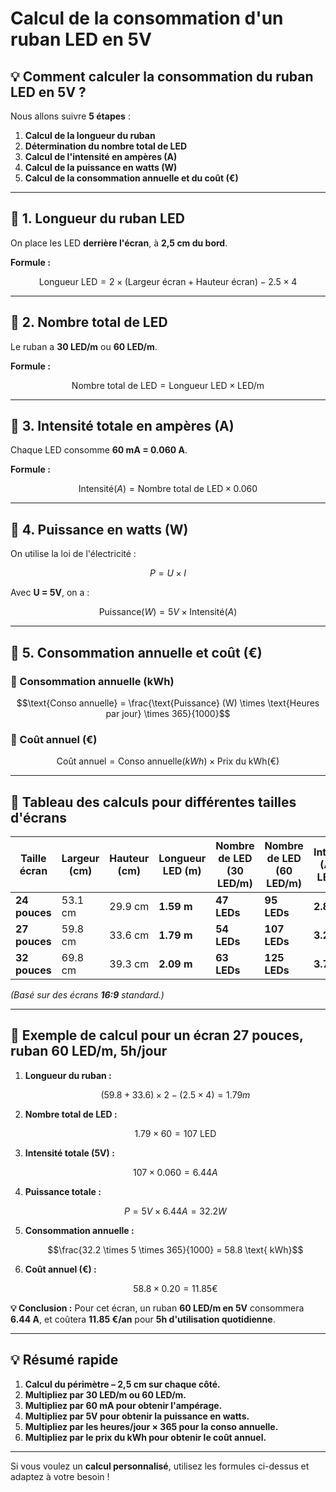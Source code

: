 # Calcul de la consommation d'un ruban LED en 5V

## 💡 Comment calculer la consommation du ruban LED en 5V ?

Nous allons suivre **5 étapes** :
1. **Calcul de la longueur du ruban**
2. **Détermination du nombre total de LED**
3. **Calcul de l'intensité en ampères (A)**
4. **Calcul de la puissance en watts (W)**
5. **Calcul de la consommation annuelle et du coût (€)**

---

## 🔢 1. Longueur du ruban LED

On place les LED **derrière l'écran**, à **2,5 cm du bord**.

**Formule :**
```math
\text{Longueur LED} = 2 \times (\text{Largeur écran} + \text{Hauteur écran}) - 2.5 \times 4
```

---

## 🔢 2. Nombre total de LED

Le ruban a **30 LED/m** ou **60 LED/m**.

**Formule :**
```math
\text{Nombre total de LED} = \text{Longueur LED} \times \text{LED/m}
```

---

## 🔢 3. Intensité totale en ampères (A)

Chaque LED consomme **60 mA = 0.060 A**.

**Formule :**
```math
\text{Intensité} (A) = \text{Nombre total de LED} \times 0.060
```

---

## 🔢 4. Puissance en watts (W)

On utilise la loi de l'électricité :
```math
P = U \times I
```

Avec **U = 5V**, on a :
```math
\text{Puissance} (W) = 5V \times \text{Intensité} (A)
```

---

## 🔢 5. Consommation annuelle et coût (€)

### 🔹 Consommation annuelle (kWh)
```math
\text{Conso annuelle} = \frac{\text{Puissance} (W) \times \text{Heures par jour} \times 365}{1000}
```

### 🔹 Coût annuel (€)
```math
\text{Coût annuel} = \text{Conso annuelle} (kWh) \times \text{Prix du kWh} (€)
```

---

## 📏 Tableau des calculs pour différentes tailles d'écrans

| **Taille écran** | **Largeur (cm)** | **Hauteur (cm)** | **Longueur LED (m)** | **Nombre de LED (30 LED/m)** | **Nombre de LED (60 LED/m)** | **Intensité (A, 30 LED/m)** | **Intensité (A, 60 LED/m)** | **Puissance (W, 30 LED/m)** | **Puissance (W, 60 LED/m)** |
|------------------|-----------------|------------------|-----------------|----------------------|----------------------|----------------------|----------------------|----------------------|----------------------|
| **24 pouces**   | 53.1 cm          | 29.9 cm         | **1.59 m**      | **47 LEDs**          | **95 LEDs**          | **2.86 A**           | **5.74 A**           | **14.3 W**           | **28.7 W**           |
| **27 pouces**   | 59.8 cm          | 33.6 cm         | **1.79 m**      | **54 LEDs**          | **107 LEDs**         | **3.22 A**           | **6.44 A**           | **16.1 W**           | **32.2 W**           |
| **32 pouces**   | 69.8 cm          | 39.3 cm         | **2.09 m**      | **63 LEDs**          | **125 LEDs**         | **3.76 A**           | **7.52 A**           | **18.8 W**           | **37.6 W**           |

*(Basé sur des écrans **16:9** standard.)*

---

## 🔢 Exemple de calcul pour un écran 27 pouces, ruban 60 LED/m, 5h/jour

1. **Longueur du ruban :**
   ```math
   (59.8 + 33.6) \times 2 - (2.5 \times 4) = 1.79 m
   ```

2. **Nombre total de LED :**
   ```math
   1.79 \times 60 = 107 \text{ LED}
   ```

3. **Intensité totale (5V) :**
   ```math
   107 \times 0.060 = 6.44 A
   ```

4. **Puissance totale :**
   ```math
   P = 5V \times 6.44A = 32.2 W
   ```

5. **Consommation annuelle :**
   ```math
   \frac{32.2 \times 5 \times 365}{1000} = 58.8 \text{ kWh}
   ```

6. **Coût annuel (€) :**
   ```math
   58.8 \times 0.20 = 11.85 €
   ```

**💡 Conclusion :** Pour cet écran, un ruban **60 LED/m en 5V** consommera **6.44 A**, et coûtera **11.85 €/an** pour **5h d'utilisation quotidienne**.

---

## 💡 Résumé rapide

1. **Calcul du périmètre – 2,5 cm sur chaque côté.**
2. **Multipliez par 30 LED/m ou 60 LED/m.**
3. **Multipliez par 60 mA pour obtenir l'ampérage.**
4. **Multipliez par 5V pour obtenir la puissance en watts.**
5. **Multipliez par les heures/jour × 365 pour la conso annuelle.**
6. **Multipliez par le prix du kWh pour obtenir le coût annuel.**

---

Si vous voulez un **calcul personnalisé**, utilisez les formules ci-dessus et adaptez à votre besoin !

